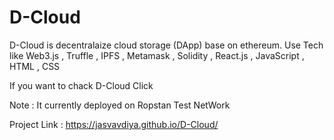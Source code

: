 # D-Cloud
D-Cloud is decentralaize cloud storage (DApp) base on ethereum.
Use Tech like Web3.js , Truffle , IPFS , Metamask , Solidity , React.js , JavaScript , HTML , CSS

If you want to chack D-Cloud Click 

Note : It currently deployed on Ropstan Test NetWork

Project Link : https://jasvavdiya.github.io/D-Cloud/
